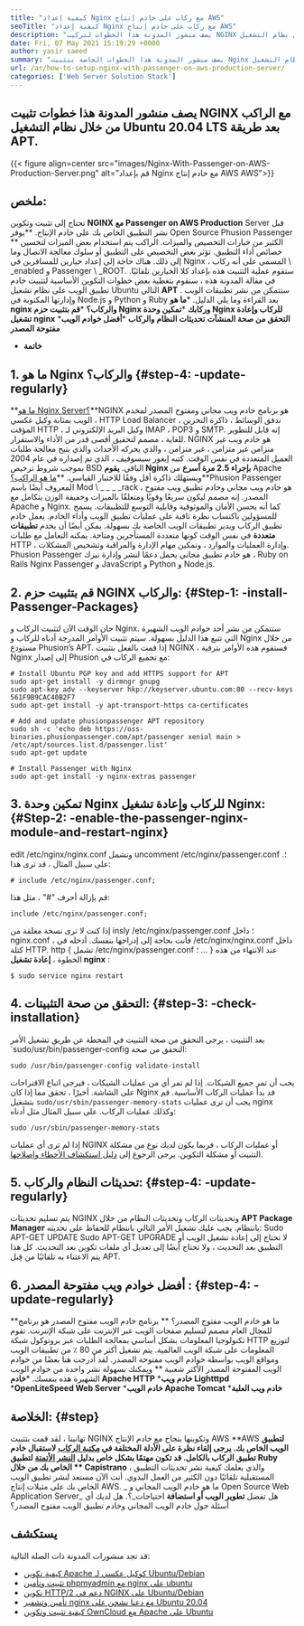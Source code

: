 ```yaml
---
title: "كيفية إعداد Nginx مع ركاب على خادم إنتاج AWS" 
seoTitle: "كيفية إعداد Nginx مع ركاب على خادم إنتاج AWS" 
description: "يصف منشور المدونة هذا الخطوات لتركيب NGINX مع الركاب من خلال نظام التشغيل Ubuntu 20.04 LTS بعد طريقة APT." 
date: Fri, 07 May 2021 15:19:29 +0000
author: yasir saeed
summary: "يصف منشور المدونة هذا الخطوات الخاصة بتثبيت Nginx مع الركاب من خلال نظام التشغيل Ubuntu 20.04 LTS بعد طريقة APT." 
url: /ar/how-to-setup-nginx-with-passenger-on-aws-production-server/
categories: ['Web Server Solution Stack']
---
```


## يصف منشور المدونة هذا خطوات تثبيت NGINX مع الراكب من خلال نظام التشغيل Ubuntu 20.04 LTS بعد طريقة APT.

{{< figure align=center src="images/Nginx-With-Passenger-on-AWS-Production-Server.png" alt="قم بإعداد Nginx مع خادم إنتاج AWS AWS">}}


## **ملخص**:
تحتاج إلى تثبيت وتكوين **NGINX مع Passenger on AWS Production**  Server قبل نشر التطبيق الخاص بك على خادم الإنتاج.
**يوفر Open Source Phusion Passenger ** الكثير من خيارات التخصيص والميزات. الراكب يتم استخدام بعض الميزات لتحسين خصائص أداء التطبيق. تؤثر بعض التخصيص على التطبيق أو سلوك معالجة الاتصال وما إلى ذلك. هناك حاجة إلى إعداد خيارين للمسافرين في Nginx ، المسمى على أنه ركاب \ _enabled و Passenger \ _ROOT. ستقوم عملية التثبيت هذه بإعداد كلا الخيارين تلقائيًا.
في مقالة المدونة هذه ، سنقوم بتغطية بعض خطوات التكوين الأساسية لتثبيت خادم تطبيق الويب على نظام تشغيل Ubuntu التالي **APT** . ستتمكن من نشر تطبيقات الويب وإدارتها المكتوبة في Node.js و Python و Ruby بعد القراءة وما يلي الدليل.
  ***ما هو nginx والركاب؟** 
  ***قم بتثبيت حزم Nginx وركابك** 
  ***تمكين وحدة Nginx للركاب وإعادة تشغيل nginx** 
  ***التحقق من صحة المنشآت** 
  **تحديثات النظام والركاب** 
  ***أفضل خوادم الويب مفتوحة المصدر** 
  * **خاتمة**

## 1. ما هو Nginx والركاب؟   {#step-4: -update-regularly}
**[ما هو Nginx Server؟][1]**NGINX هو برنامج خادم ويب مجاني ومفتوح المصدر لمخدم الويب بمثابة وكيل عكسي ، HTTP Load Balancer ، تدفق الوسائط ، ذاكرة التخزين المؤقت HTTP ، وكيل البريد الإلكتروني لـ IMAP ، POP3 و SMTP. إنه قابل للتطوير للغاية ، مصمم لتحقيق أقصى قدر من الأداء والاستقرار. NGINX هو خادم ويب غير متزامن غير متزامن ، غير متزامن ، والذي يحركه الأحداث والذي يتيح معالجة طلبات العميل المتعددة في نفس الوقت. كتبه إيغور سيسوفيف ، الذي تم إصداره في عام 2004 بموجب شروط ترخيص BSD الباقي.  **يقوم Nginx بإجراء 2.5 مرة أسرع**   من Apache ويستهلك ذاكرة أقل وفقًا للاختبار القياسي.
**[ما هو الراكب؟][2]**Phusion Passenger المعروف أيضًا باسم Mod \ _ _ _ _rack ، هو خادم ويب مجاني وخادم تطبيق ويب مفتوح المصدر. إنه مصمم ليكون سريعًا وقويًا ومتعلقًا بالميزات وخفيفة الوزن يتكامل مع Apache و Nginx. كما أنه يحسن الأمان والموثوقية وقابلية التوسع للتطبيقات. يسمح للمسؤولين باكتساب نظرة ثاقبة على عمليات تطبيق الويب وأداء الخادم. يعمل خادم تطبيق الركاب ويدير تطبيقات الويب الخاصة بك بسهولة. يمكن أيضًا أن يخدم  **تطبيقات متعددة**   في نفس الوقت كونها متعددة المستأجرين ومتاحة. يمكنه التعامل مع طلبات HTTP ، وإدارة العمليات والموارد ، وتمكين مهام الإدارة والمراقبة وتشخيص المشكلات. Phusion Passenger هو خادم تطبيق مجاني يحمل دعمًا لنشر وإدارة نيزك ، Ruby on Rails Nginx Passenger و JavaScript و Python و Node.js.

## 2. قم بتثبيت حزم NGINX والركاب:   {#Step-1: -install-Passenger-Packages}
حان الوقت الآن لتثبيت الركاب و Nginx. ستتمكن من نشر أحد خوادم الويب الشهيرة التي تتبع هذا الدليل بسهولة. سيتم تثبيت الأوامر المدرجة أدناه للركاب و Nginx من خلال مستودع Phusion’s APT. إذا قمت بالفعل بتثبيت NGINX ، فستقوم هذه الأوامر بترقية Nginx إلى إصدار Phusion مع تجميع الركاب في:
```
# Install Ubuntu PGP key and add HTTPS support for APT
sudo apt-get install -y dirmngr gnupg
sudo apt-key adv --keyserver hkp://keyserver.ubuntu.com:80 --recv-keys 561F9B9CAC40B2F7
sudo apt-get install -y apt-transport-https ca-certificates

# Add and update phusionpassenger APT repository
sudo sh -c 'echo deb https://oss-binaries.phusionpassenger.com/apt/passenger xenial main > /etc/apt/sources.list.d/passenger.list'
sudo apt-get update

# Install Passenger with Nginx
sudo apt-get install -y nginx-extras passenger
```

## 3. تمكين وحدة Nginx للركاب وإعادة تشغيل Nginx:   {#Step-2: -enable-the-passenger-nginx-module-and-restart-nginx}
edit /etc/nginx/nginx.conf وتشمل uncomment /etc/nginx/passenger.conf ؛. على سبيل المثال ، قد ترى هذا:
```
# include /etc/nginx/passenger.conf;
```
قم بإزالة أحرف "#" ، مثل هذا:
```
include /etc/nginx/passenger.conf;
```
إذا كنت لا ترى نسخة معلقة من insly /etc/nginx/passenger.conf ؛ داخل nginx.conf ، فأنت بحاجة إلى إدراجها بنفسك. أدخله في /etc/nginx/nginx.conf داخل كتلة HTTP.
http {
    تشمل /etc/nginx/passenger.conf ؛
    ...
}
عند الانتهاء من هذه الخطوة ، **إعادة تشغيل nginx** :
```
$ sudo service nginx restart
```

## 4. التحقق من صحة التثبيتات:   {#step-3: -check-installation}
بعد التثبيت ، يرجى التحقق من صحة التثبيت في المحطة عن طريق تشغيل الأمر `sudo/usr/bin/passenger-config التحقق من صحة:
```
sudo /usr/bin/passenger-config validate-install
```
يجب أن تمر جميع الشيكات. إذا لم تمر أي من عمليات الشيكات ، فيرجى اتباع الاقتراحات على الشاشة.
أخيرًا ، تحقق مما إذا كان Nginx قد بدأ عمليات الركاب الأساسية. قم بتشغيل `sudo/usr/sbin/passenger-memory-stats` يجب أن ترى عمليات nginx وكذلك عمليات الركاب. على سبيل المثال مثل أدناه:
```
sudo /usr/sbin/passenger-memory-stats
```
إذا لم ترى أي عمليات NGINX أو عمليات الركاب ، فربما يكون لديك نوع من مشكلة التثبيت أو مشكلة التكوين. يرجى الرجوع إلى [دليل استكشاف الأخطاء وإصلاحها][3].

## 5. تحديثات النظام والركاب:   {#step-4: -update-regularly}
يتم تسليم تحديثات NGINX وتحديثات الركاب وتحديثات النظام من خلال **APT Package Manager**  بانتظام. يجب عليك تشغيل الأمر التالي بانتظام للحفاظ على تحديثه:
Sudo APT-GET UPDATE
Sudo APT-GET UPGRADE
لا تحتاج إلى إعادة تشغيل الويب أو التطبيق بعد التحديث ، ولا تحتاج أيضًا إلى تعديل أي ملفات تكوين بعد التحديث. كل هذا يتم الاعتناء به تلقائيًا من قِبل APT.

## 6. **أفضل خوادم ويب مفتوحة المصدر** :   {#step-4: -update-regularly}
**ما هو خادم الويب مفتوح المصدر؟ ** برنامج خادم الويب مفتوح المصدر هو برنامج للمجال العام مصمم لتسليم صفحات الويب عبر الإنترنت على شبكة الإنترنت. تقوم تكنولوجيا المعلومات بشكل أساسي بمعالجة الطلبات عبر بروتوكول شبكة HTTP لتوزيع المعلومات على شبكة الويب العالمية.
يتم تشغيل أكثر من 80 ٪ من تطبيقات الويب ومواقع الويب بواسطة خوادم الويب مفتوحة المصدر. لقد أدرجت هنا بعضًا من خوادم الويب المفتوحة المصدر الأكثر شعبية ** ويمكنك بسهولة نشر واحدة من خوادم الويب الشهيرة هذه بنفسك.
  ***خادم Apache HTTP** 
  ***خادم ويب Lightttpd** 
  ***OpenLiteSpeed ​​Web Server** 
  ***خادم الويب Apache Tomcat** 
  ***خادم ويب العلبة** 

## [][4] الخلاصة:   {#step}
تهانينا ، لقد قمت بتثبيت NGINX وتكوينها بنجاح مع خادم الإنتاج AWS **AWS  **لتطبيق الويب الخاص بك. يرجى إلقاء نظرة على الأدلة المختلفة في [مكتبة الركاب][5] لاستقبال خادم تطبيق الركاب بالكامل. قد تكون مهتمًا بشكل خاص بدليل [النشر الأتمتة][6] لتطبيق Ruby الخاص بك من خلال **  Capistrano**  ، والذي يعلمك كيفية نشر تحديثات التطبيق المستقبلية تلقائيًا دون الكثير من العمل اليدوي. أنت الآن مستعد لنشر تطبيق الويب الخاص بك على مثيلات إنتاج AWS.
_ ما هو خادم الويب المجاني و Open Source Web Application Server_ هل تفضل **تطوير الويب أو استضافة**  احتياجات_؟. هل لديك أي أسئلة حول خادم الويب المجاني وخادم تطبيق الويب مفتوح المصدر؟

## يستكشف
قد تجد منشورات المدونة ذات الصلة التالية:
  * [كيفية تكوين Apache كوكيل عكسي لـ Ubuntu/Debian][8]
  * [تثبيت وتأمين phpmyadmin مع nginx على ubuntu][9]
  * [تكوين HTTP/2 دعم في NGINX على Ubuntu/Debian][10]
  * [تأمين وتشفير nginx مع دعنا نشحن على Ubuntu 20.04][11]
  * [كيفية تثبيت وتكوين OwnCloud مع Apache على Ubuntu][12]

  
[1]: http://nginx.com/
[2]: https://www.phusionpassenger.com/
[3]: https://www.phusionpassenger.com/library/admin/nginx/troubleshooting/
[4]: https://www.phusionpassenger.com/library/walkthroughs/deploy/ruby/aws/nginx/oss/xenial/install_passenger.html#next-step
[5]: https://www.phusionpassenger.com/library/#guides
[6]: https://www.phusionpassenger.com/library/deploy/nginx/automating_app_updates/ruby/
[7]: mailto:yasir.saeed@aspose.com
[8]: https://blog.containerize.com/web-server-solution-stack/how-to-configure-apache-as-a-reverse-proxy-for-ubuntudebian/
[9]: https://blog.containerize.com/web-server-solution-stack/how-to-install-and-secure-phpmyadmin-with-nginx-on-ubuntu/
[10]: https://blog.containerize.com/web-server-solution-stack/how-to-configure-http2-support-in-nginx-on-ubuntudebian/
[11]: https://blog.containerize.com/web-server-solution-stack/how-to-secure-nginx-with-letsencrypt-on-ubuntu-20-04/
[12]: https://blog.containerize.com/backup-and-sync-software/how-to-install-and-configure-owncloud-with-apache-on-ubuntu/
